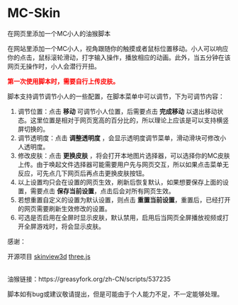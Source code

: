 # MC-Skin
在网页里添加一个MC小人的油猴脚本

在网站里添加一个MC小人，视角跟随你的触摸或者鼠标位置移动。小人可以响应你的点击，鼠标滚轮滑动，打字输入操作，播放相应的动画。此外，当五分钟在该网页无操作时，小人会潜行开扭。

**<span style="color:red">第一次使用脚本时，需要自行上传皮肤。</span>**

脚本支持调节调节小人的一些配置，在脚本菜单中可以调节，下为可调节内容：
1. 调节位置：点击 **移动** 可调节小人位置，后需要点击 **完成移动** 以退出移动状态。这里位置是相对于网页宽高的百分比的，所以理论上应该是可以支持横竖屏切换的。
2. 调节透明度：点击 **调整透明度** ，会显示透明度调节菜单，滑动滑块可修改小人透明度。
3. 修改皮肤：点击 **更换皮肤** ，将会打开本地图片选择器，可以选择你的MC皮肤上传。由于唤起文件选择器可能需要用户先与网页交互，所以如果点击菜单无反应，可先点几下网页后再点击更换皮肤按钮。
4. 以上设置均只会在设置的网页生效，刷新后恢复默认，如果想要保存上面的设置，需要点击 **保存当前设置**，点击后会对所有网页生效。
5. 若想重置自定义的设置为默认设置，则点击 **重置当前设置**，重置后，已经打开的网页需要刷新生效修改的设置。
6. 可选是否启用在全屏时显示皮肤，默认禁用，启用后当网页全屏播放视频或打开全屏游戏时，将会显示皮肤。

感谢：

开源项目 [skinview3d](https://github.com/bs-community/skinview3d) [three.js](https://github.com/mrdoob/three.js/)

<br>
油猴链接：https://greasyfork.org/zh-CN/scripts/537235

脚本如有bug或建议敬请提出，但是可能由于个人能力不足，不一定能够处理。

